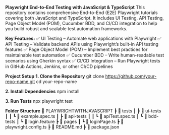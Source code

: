 **Playwright End-to-End Testing with JavaScript & TypeScript**
This repository contains comprehensive End-to-End (E2E) Playwright tutorials covering both JavaScript and TypeScript. It includes UI Testing, API Testing, Page Object Model (POM), Cucumber BDD, and CI/CD integration to help you build robust and scalable test automation frameworks.

**Key Features:**
✅ UI Testing – Automate web applications with Playwright
✅ API Testing – Validate backend APIs using Playwright’s built-in API testing features
✅ Page Object Model (POM) – Implement best practices for maintainable test automation
✅ Cucumber BDD – Write human-readable test scenarios using Gherkin syntax
✅ CI/CD Integration – Run Playwright tests in GitHub Actions, Jenkins, or other CI/CD pipelines

****Project Setup****
**1. Clone the Repository**
git clone https://github.com/your-repo-name.git
cd your-repo-name

**2. Install Dependencies**
npm install

**3. Run Tests**
npx playwright test

****Folder Structure****
📂 PLAYWRIGHTWITHJAVASCRIPT
 ┣ 📂 tests
 ┃ ┣ 📂 ui-tests
 ┃ ┃ ┗ 📜 example.spec.ts
 ┃ ┣ 📂 api-tests
 ┃ ┃ ┗ 📜 apiTest.spec.ts
 ┃ ┗ 📂 bdd-tests
 ┃   ┗ 📜 login.feature
 ┣ 📂 pages
 ┃ ┗ 📜 loginPage.ts
 ┣ 📜 playwright.config.ts
 ┣ 📜 README.md
 ┣ 📜 package.json

